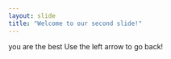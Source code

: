 ```yaml
---
layout: slide
title: "Welcome to our second slide!"
---
```

you are the best
Use the left arrow to go back!
